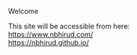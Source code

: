 Welcome

This site will be accessible from here:  
https://www.nbhirud.com/  
https://nbhirud.github.io/  
